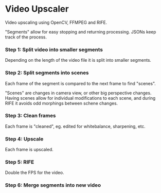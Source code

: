 # Video Upscaler

Video upscaling using OpenCV, FFMPEG and RIFE.

"Segments" allow for easy stopping and returning processing.
JSONs keep track of the process.

### Step 1: Split video into smaller segments

Depending on the length of the video file it is split into smaller segments.

### Step 2: Split segments into scenes

Each frame of the segment is compared to the next frame to find "scenes".

"Scenes" are changes in camera view, or other big perspective changes. Having scenes allow for individual modifications to each scene, and during RIFE it avoids odd morphings between schene changes.

### Step 3: Clean frames

Each frame is "cleaned", eg. edited for whitebalance, sharpening, etc.

### Step 4: Upscale

Each frame is upscaled.

### Step 5: RIFE

Double the FPS for the video.

### Step 6: Merge segments into new video

